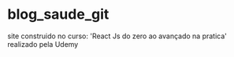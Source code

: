 # blog_saude_git
 site construido no curso: 'React Js do zero ao avançado na pratica' realizado pela Udemy
